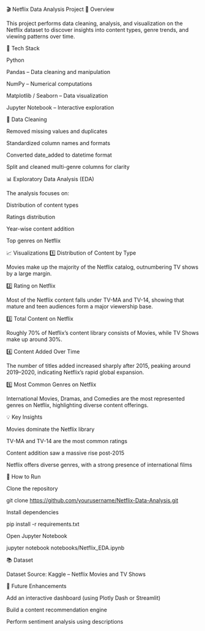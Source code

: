 🎬 Netflix Data Analysis Project
📌 Overview

This project performs data cleaning, analysis, and visualization on the Netflix dataset to discover insights into content types, genre trends, and viewing patterns over time.

🧰 Tech Stack

Python

Pandas – Data cleaning and manipulation

NumPy – Numerical computations

Matplotlib / Seaborn – Data visualization

Jupyter Notebook – Interactive exploration

🧹 Data Cleaning

Removed missing values and duplicates

Standardized column names and formats

Converted date_added to datetime format

Split and cleaned multi-genre columns for clarity

📊 Exploratory Data Analysis (EDA)

The analysis focuses on:

Distribution of content types

Ratings distribution

Year-wise content addition

Top genres on Netflix

📈 Visualizations
1️⃣ Distribution of Content by Type


Movies make up the majority of the Netflix catalog, outnumbering TV shows by a large margin.

2️⃣ Rating on Netflix


Most of the Netflix content falls under TV-MA and TV-14, showing that mature and teen audiences form a major viewership base.

3️⃣ Total Content on Netflix


Roughly 70% of Netflix’s content library consists of Movies, while TV Shows make up around 30%.

4️⃣ Content Added Over Time


The number of titles added increased sharply after 2015, peaking around 2019–2020, indicating Netflix’s rapid global expansion.

5️⃣ Most Common Genres on Netflix


International Movies, Dramas, and Comedies are the most represented genres on Netflix, highlighting diverse content offerings.

💡 Key Insights

Movies dominate the Netflix library

TV-MA and TV-14 are the most common ratings

Content addition saw a massive rise post-2015

Netflix offers diverse genres, with a strong presence of international films

🚀 How to Run

Clone the repository

git clone https://github.com/yourusername/Netflix-Data-Analysis.git


Install dependencies

pip install -r requirements.txt


Open Jupyter Notebook

jupyter notebook notebooks/Netflix_EDA.ipynb

📚 Dataset

Dataset Source: Kaggle – Netflix Movies and TV Shows

🧠 Future Enhancements

Add an interactive dashboard (using Plotly Dash or Streamlit)

Build a content recommendation engine

Perform sentiment analysis using descriptions
